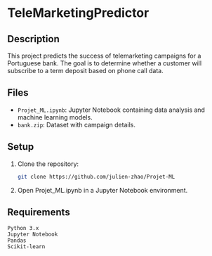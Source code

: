 # TeleMarketingPredictor

## Description

This project predicts the success of telemarketing campaigns for a Portuguese bank. The goal is to determine whether a customer will subscribe to a term deposit based on phone call data.

## Files

- `Projet_ML.ipynb`: Jupyter Notebook containing data analysis and machine learning models.
- `bank.zip`: Dataset with campaign details.

## Setup

1. Clone the repository:
   ```bash
   git clone https://github.com/julien-zhao/Projet-ML
2. Open Projet_ML.ipynb in a Jupyter Notebook environment.

## Requirements

    Python 3.x
    Jupyter Notebook
    Pandas
    Scikit-learn
